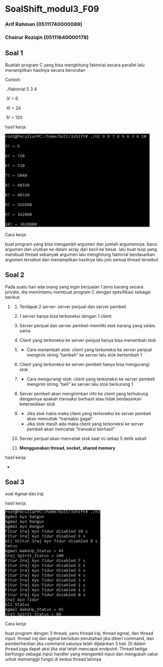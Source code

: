 # SoalShift_modul3_F09

### Arif Rahman (05111740000089)

### Choirur Roziqin (05111640000178)

## Soal 1



Buatlah program C yang bisa menghitung faktorial secara parallel lalu menampilkan hasilnya secara berurutan

Contoh:

​	./faktorial 5 3 4

​	3! = 6

​	4! = 24

​	5! = 120

hasil kerja:

![](/pics/no1res.jpg)

Cara kerja:

buat program yang bisa mengambil argumen dan jumlah argumennya. baca argumen dan urutkan ke dalam array dari kecil ke besar. lalu buat loop yang membuat thread sebanyak argumen lalu menghitung faktorial berdasarkan argumen tersebut dan menampilkan hasilnya lalu join semua thread tersebut



## Soal 2

Pada suatu hari ada orang yang ingin berjualan 1 jenis barang secara private, dia memintamu membuat program C dengan spesifikasi sebagai berikut:

1. 1. Terdapat 2 server: server penjual dan server pembeli

   2. 1 server hanya bisa terkoneksi dengan 1 client

   3. Server penjual dan server pembeli memiliki stok barang yang selalu sama

   4. Client yang terkoneksi ke server penjual hanya bisa menambah stok

   5. - Cara menambah stok: client yang terkoneksi ke server penjual mengirim string “tambah” ke server lalu stok bertambah 1

   6. Client yang terkoneksi ke server pembeli hanya bisa mengurangi stok

   7. - Cara mengurangi stok: client yang terkoneksi ke server pembeli mengirim string “beli” ke server lalu stok berkurang 1

   8. Server pembeli akan mengirimkan info ke client yang terhubung dengannya apakah transaksi berhasil atau tidak berdasarkan ketersediaan stok

   9. - Jika stok habis maka client yang terkoneksi ke server pembeli akan mencetak “transaksi gagal”
      - Jika stok masih ada maka client yang terkoneksi ke server pembeli akan mencetak “transaksi berhasil”

   10. Server penjual akan mencetak stok saat ini setiap 5 detik sekali

   11. **Menggunakan thread, socket, shared memory**

hasil kerja:

-

## Soal 3

soal Agmal dan Iraj

hasil kerja:

![](/pics/no3res.jpg)

Cara kerja: 

buat program dengan 3 thread, yairu thread iraj, thread agmal, dan thread input. thread iraj dan agmal berisikan perubahan jika diberi command, dan pemberhentian jika  command satunya telah dijalankan 3 kali. Di dalam thread juga dapat aksi jika stat telah mencapai endpoint. Thread ketiga berfungsi sebagai input handler yang mengambil input dan mengubah value untuk memanggil fungsi di kedua thread lainnya





